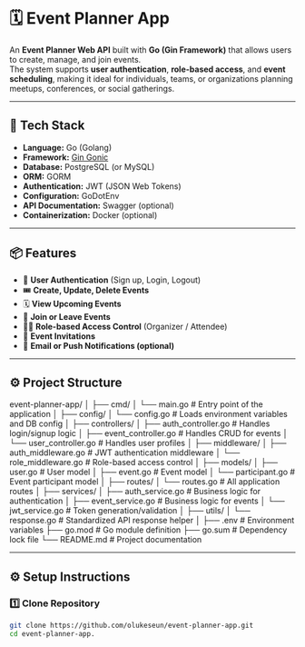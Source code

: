 # 🗓️ Event Planner App

An **Event Planner Web API** built with **Go (Gin Framework)** that allows users to create, manage, and join events.  
The system supports **user authentication**, **role-based access**, and **event scheduling**, making it ideal for individuals, teams, or organizations planning meetups, conferences, or social gatherings.

---

## 🚀 Tech Stack

- **Language:** Go (Golang)
- **Framework:** [Gin Gonic](https://github.com/gin-gonic/gin)
- **Database:** PostgreSQL (or MySQL)
- **ORM:** GORM
- **Authentication:** JWT (JSON Web Tokens)
- **Configuration:** GoDotEnv
- **API Documentation:** Swagger (optional)
- **Containerization:** Docker (optional)

---

## 📦 Features

- 👤 **User Authentication** (Sign up, Login, Logout)
- 🎟️ **Create, Update, Delete Events**
- 🗓️ **View Upcoming Events**
- 🤝 **Join or Leave Events**
- 🧑‍💼 **Role-based Access Control** (Organizer / Attendee)
- 📩 **Event Invitations**
- 🔔 **Email or Push Notifications (optional)**

---

## ⚙️ Project Structure

event-planner-app/
│
├── cmd/
│ └── main.go # Entry point of the application
│
├── config/
│ └── config.go # Loads environment variables and DB config
│
├── controllers/
│ ├── auth_controller.go # Handles login/signup logic
│ ├── event_controller.go # Handles CRUD for events
│ └── user_controller.go # Handles user profiles
│
├── middleware/
│ ├── auth_middleware.go # JWT authentication middleware
│ └── role_middleware.go # Role-based access control
│
├── models/
│ ├── user.go # User model
│ ├── event.go # Event model
│ └── participant.go # Event participant model
│
├── routes/
│ └── routes.go # All application routes
│
├── services/
│ ├── auth_service.go # Business logic for authentication
│ ├── event_service.go # Business logic for events
│ └── jwt_service.go # Token generation/validation
│
├── utils/
│ └── response.go # Standardized API response helper
│
├── .env # Environment variables
├── go.mod # Go module definition
├── go.sum # Dependency lock file
└── README.md # Project documentation


---

## ⚙️ Setup Instructions

### 1️⃣ Clone Repository

```bash
git clone https://github.com/olukeseun/event-planner-app.git
cd event-planner-app.

